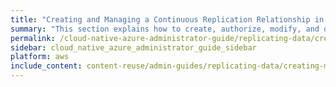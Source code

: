 ```yaml
---
title: "Creating and Managing a Continuous Replication Relationship in Qumulo Core"
summary: "This section explains how to create, authorize, modify, and delete a replication relationship by using the Qumulo Core Web UI."
permalink: /cloud-native-azure-administrator-guide/replicating-data/creating-managing-continuous-replication-relationship.html
sidebar: cloud_native_azure_administrator_guide_sidebar
platform: aws
include_content: content-reuse/admin-guides/replicating-data/creating-managing-continuous-replication-relationship.md
---
```



